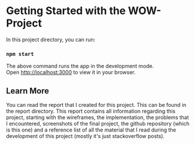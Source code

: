 # Getting Started with the WOW-Project

In this project directory, you can run:

### `npm start`

The above command runs the app in the development mode.\
Open [http://localhost:3000](http://localhost:3000) to view it in your browser.

## Learn More

You can read the report that I created for this project. This can be found in the report directory. This report contains all information regarding this project, starting with the wireframes, the implementation, the problems that I encountered, screenshots of the final project, the github repository (which is this one) and a reference list of all the material that I read during the development of this project (mostly it's just stackoverflow posts).


